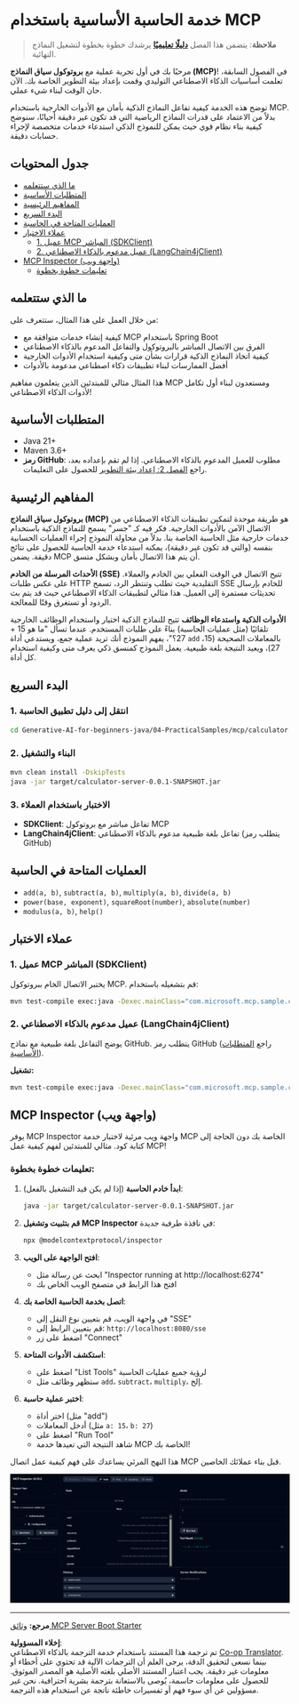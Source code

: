 <!--
CO_OP_TRANSLATOR_METADATA:
{
  "original_hash": "7bf9a4a832911269a8bd0decb97ff36c",
  "translation_date": "2025-07-21T18:21:53+00:00",
  "source_file": "04-PracticalSamples/mcp/calculator/README.md",
  "language_code": "ar"
}
-->
# خدمة الحاسبة الأساسية باستخدام MCP

>**ملاحظة**: يتضمن هذا الفصل [**دليلًا تعليميًا**](./TUTORIAL.md) يرشدك خطوة بخطوة لتشغيل النماذج النهائية.

مرحبًا بك في أول تجربة عملية مع **بروتوكول سياق النماذج (MCP)**! في الفصول السابقة، تعلمت أساسيات الذكاء الاصطناعي التوليدي وقمت بإعداد بيئة التطوير الخاصة بك. الآن حان الوقت لبناء شيء عملي.

توضح هذه الخدمة كيفية تفاعل النماذج الذكية بأمان مع الأدوات الخارجية باستخدام MCP. بدلاً من الاعتماد على قدرات النماذج الرياضية التي قد تكون غير دقيقة أحيانًا، سنوضح كيفية بناء نظام قوي حيث يمكن للنموذج الذكي استدعاء خدمات متخصصة لإجراء حسابات دقيقة.

## جدول المحتويات

- [ما الذي ستتعلمه](../../../../../04-PracticalSamples/mcp/calculator)
- [المتطلبات الأساسية](../../../../../04-PracticalSamples/mcp/calculator)
- [المفاهيم الرئيسية](../../../../../04-PracticalSamples/mcp/calculator)
- [البدء السريع](../../../../../04-PracticalSamples/mcp/calculator)
- [العمليات المتاحة في الحاسبة](../../../../../04-PracticalSamples/mcp/calculator)
- [عملاء الاختبار](../../../../../04-PracticalSamples/mcp/calculator)
  - [1. عميل MCP المباشر (SDKClient)](../../../../../04-PracticalSamples/mcp/calculator)
  - [2. عميل مدعوم بالذكاء الاصطناعي (LangChain4jClient)](../../../../../04-PracticalSamples/mcp/calculator)
- [MCP Inspector (واجهة ويب)](../../../../../04-PracticalSamples/mcp/calculator)
  - [تعليمات خطوة بخطوة](../../../../../04-PracticalSamples/mcp/calculator)

## ما الذي ستتعلمه

من خلال العمل على هذا المثال، ستتعرف على:
- كيفية إنشاء خدمات متوافقة مع MCP باستخدام Spring Boot
- الفرق بين الاتصال المباشر بالبروتوكول والتفاعل المدعوم بالذكاء الاصطناعي
- كيفية اتخاذ النماذج الذكية قرارات بشأن متى وكيفية استخدام الأدوات الخارجية
- أفضل الممارسات لبناء تطبيقات ذكاء اصطناعي مدعومة بالأدوات

هذا المثال مثالي للمبتدئين الذين يتعلمون مفاهيم MCP ومستعدون لبناء أول تكامل لأدوات الذكاء الاصطناعي!

## المتطلبات الأساسية

- Java 21+
- Maven 3.6+
- **رمز GitHub**: مطلوب للعميل المدعوم بالذكاء الاصطناعي. إذا لم تقم بإعداده بعد، راجع [الفصل 2: إعداد بيئة التطوير](../../../02-SetupDevEnvironment/README.md) للحصول على التعليمات.

## المفاهيم الرئيسية

**بروتوكول سياق النماذج (MCP)** هو طريقة موحدة لتمكين تطبيقات الذكاء الاصطناعي من الاتصال الآمن بالأدوات الخارجية. فكر فيه كـ "جسر" يسمح للنماذج الذكية باستخدام خدمات خارجية مثل الحاسبة الخاصة بنا. بدلاً من محاولة النموذج إجراء العمليات الحسابية بنفسه (والتي قد تكون غير دقيقة)، يمكنه استدعاء خدمة الحاسبة للحصول على نتائج دقيقة. يضمن MCP أن يتم هذا الاتصال بأمان وبشكل متسق.

**الأحداث المرسلة من الخادم (SSE)** تتيح الاتصال في الوقت الفعلي بين الخادم والعملاء. على عكس طلبات HTTP التقليدية حيث تطلب وتنتظر الرد، تسمح SSE للخادم بإرسال تحديثات مستمرة إلى العميل. هذا مثالي لتطبيقات الذكاء الاصطناعي حيث قد يتم بث الردود أو تستغرق وقتًا للمعالجة.

**الأدوات الذكية واستدعاء الوظائف** تتيح للنماذج الذكية اختيار واستخدام الوظائف الخارجية تلقائيًا (مثل عمليات الحاسبة) بناءً على طلبات المستخدم. عندما تسأل "ما هو 15 + 27؟"، يفهم النموذج أنك تريد عملية جمع، ويستدعي أداة `add` بالمعاملات الصحيحة (15، 27)، ويعيد النتيجة بلغة طبيعية. يعمل النموذج كمنسق ذكي يعرف متى وكيفية استخدام كل أداة.

## البدء السريع

### 1. انتقل إلى دليل تطبيق الحاسبة
```bash
cd Generative-AI-for-beginners-java/04-PracticalSamples/mcp/calculator
```

### 2. البناء والتشغيل
```bash
mvn clean install -DskipTests
java -jar target/calculator-server-0.0.1-SNAPSHOT.jar
```

### 3. الاختبار باستخدام العملاء
- **SDKClient**: تفاعل مباشر مع بروتوكول MCP
- **LangChain4jClient**: تفاعل بلغة طبيعية مدعوم بالذكاء الاصطناعي (يتطلب رمز GitHub)

## العمليات المتاحة في الحاسبة

- `add(a, b)`, `subtract(a, b)`, `multiply(a, b)`, `divide(a, b)`
- `power(base, exponent)`, `squareRoot(number)`, `absolute(number)`
- `modulus(a, b)`, `help()`

## عملاء الاختبار

### 1. عميل MCP المباشر (SDKClient)
يختبر الاتصال الخام ببروتوكول MCP. قم بتشغيله باستخدام:
```bash
mvn test-compile exec:java -Dexec.mainClass="com.microsoft.mcp.sample.client.SDKClient" -Dexec.classpathScope=test
```

### 2. عميل مدعوم بالذكاء الاصطناعي (LangChain4jClient)
يوضح التفاعل بلغة طبيعية مع نماذج GitHub. يتطلب رمز GitHub (راجع [المتطلبات الأساسية](../../../../../04-PracticalSamples/mcp/calculator)).

**تشغيل:**
```bash
mvn test-compile exec:java -Dexec.mainClass="com.microsoft.mcp.sample.client.LangChain4jClient" -Dexec.classpathScope=test
```

## MCP Inspector (واجهة ويب)

يوفر MCP Inspector واجهة ويب مرئية لاختبار خدمة MCP الخاصة بك دون الحاجة إلى كتابة كود. مثالي للمبتدئين لفهم كيفية عمل MCP!

### تعليمات خطوة بخطوة:

1. **ابدأ خادم الحاسبة** (إذا لم يكن قيد التشغيل بالفعل):
   ```bash
   java -jar target/calculator-server-0.0.1-SNAPSHOT.jar
   ```

2. **قم بتثبيت وتشغيل MCP Inspector** في نافذة طرفية جديدة:
   ```bash
   npx @modelcontextprotocol/inspector
   ```

3. **افتح الواجهة على الويب**:
   - ابحث عن رسالة مثل "Inspector running at http://localhost:6274"
   - افتح هذا الرابط في متصفح الويب الخاص بك

4. **اتصل بخدمة الحاسبة الخاصة بك**:
   - في واجهة الويب، قم بتعيين نوع النقل إلى "SSE"
   - قم بتعيين الرابط إلى: `http://localhost:8080/sse`
   - اضغط على زر "Connect"

5. **استكشف الأدوات المتاحة**:
   - اضغط على "List Tools" لرؤية جميع عمليات الحاسبة
   - ستظهر وظائف مثل `add`، `subtract`، `multiply`، إلخ.

6. **اختبر عملية حاسبة**:
   - اختر أداة (مثل "add")
   - أدخل المعاملات (مثل `a: 15`، `b: 27`)
   - اضغط على "Run Tool"
   - شاهد النتيجة التي تعيدها خدمة MCP الخاصة بك!

هذا النهج المرئي يساعدك على فهم كيفية عمل اتصال MCP قبل بناء عملائك الخاصين.

![npx inspector](../../../../../translated_images/tool.214c70103694335c4cfdc2d624373dfce4b0162f6aea089ac1da9051fb563b7f.ar.png)

---
**مرجع:** [وثائق MCP Server Boot Starter](https://docs.spring.io/spring-ai/reference/api/mcp/mcp-server-boot-starter-docs.html)

**إخلاء المسؤولية**:  
تم ترجمة هذا المستند باستخدام خدمة الترجمة بالذكاء الاصطناعي [Co-op Translator](https://github.com/Azure/co-op-translator). بينما نسعى لتحقيق الدقة، يرجى العلم أن الترجمات الآلية قد تحتوي على أخطاء أو معلومات غير دقيقة. يجب اعتبار المستند الأصلي بلغته الأصلية هو المصدر الموثوق. للحصول على معلومات حاسمة، يُوصى بالاستعانة بترجمة بشرية احترافية. نحن غير مسؤولين عن أي سوء فهم أو تفسيرات خاطئة ناتجة عن استخدام هذه الترجمة.